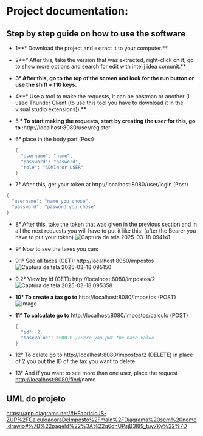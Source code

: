 # Project documentation:
## Step by step guide on how to use the software
- 1**° Download the project and extract it to your computer.**
- 2**° After this, take the version that was extracted, right-click on it, go to show more options and search for edit with intelij idea comunit.**
- **3° After this, go to the top of the screen and look for the run button or use the shift + f10 keys.**
- 4**° Use a tool to make the requests, it can be postman or another (I used Thunder Client (to use this tool you have to download it in the visual studio extensions)).**
- 5 **° To start making the requests, start by creating the user for this, go to** :http://localhost:8080/user/register
- 6° place in the body part (Post)
    
    ```java
    {
      "username": "name",
      "password": "pasword",
      "role": "ADMIN or USER" 
    }
    ```
    
- 7° After this, get your token at http://localhost:8080/user/login (Post)

```java
{
  "username": "name you chose",
  "password": "pasword you chose"
}
```

- 8° After this, take the token that was given in the previous section and in all the next requests you will have to put it like this: (after the Bearer you have to put your token)
    ![Captura de tela 2025-03-18 094141](https://github.com/user-attachments/assets/7ca27096-3197-4599-9790-1a5490a15894)

- 9° Now to see the taxes you can:
- 9.1° See all taxes (GET): http://localhost:8080/impostos      
        ![Captura de tela 2025-03-18 095150](https://github.com/user-attachments/assets/65aa7aaa-1950-4263-a031-ee5c98eca348)
        
 - 9.2° View by id (GET): http://localhost:8080/impostos/2
         ![Captura de tela 2025-03-18 095358](https://github.com/user-attachments/assets/31e12418-b00d-44e3-9c9b-2783e335c73e)

            
- **10° To create a tax go to** http://localhost:8080/impostos (POST)
![image](https://github.com/user-attachments/assets/a3883c4b-9eea-4903-929d-c46c57bdb9b2)

- **11° To calculate go to**  http://localhost:8080/impostos/calculo (POST)
    
    ```java
    {
      "id": 2,
      "baseValue": 1000.0 //Here you put the base value
    }
    ```
    
- 12° To delete go to http://localhost:8080/impostos/2 (DELETE) in place of 2 you put the ID of the tax you want to delete.
- 13°  And if you want to see more than one user, place the request [http://localhost:8080/find/](http://localhost:8080/find/teste)name


## UML do projeto
https://app.diagrams.net/#HFabricioJS-ZUP%2FCalculoadoraDeImposto%2Fmain%2FDiagrama%20sem%20nome.drawio#%7B%22pageId%22%3A%22q6dhUPsjB3l89_tuy7Ky%22%7D
